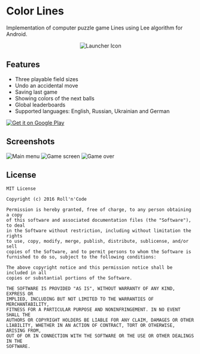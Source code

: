 Color Lines
=

Implementation of computer puzzle game Lines using Lee algorithm for Android.

<p align="center">
  <img src="https://habrastorage.org/files/e27/452/568/e27452568fed41078193a84483fba204.png" alt="Launcher Icon"/>
</p>

## Features

- Three playable field sizes
- Undo an accidental move
- Saving last game
- Showing colors of the next balls
- Global leaderboards
- Supported languages: English, Russian, Ukrainian and German

[![Get it on Google Play](http://www.android.com/images/brand/get_it_on_play_logo_small.png)](https://play.google.com/store/apps/details?id=com.rollncode.colorlines.game)

## Screenshots

![Main menu](https://habrastorage.org/files/f4c/849/b12/f4c849b121674d3aac1ddf783ddaccde.png)
![Game screen](https://habrastorage.org/files/ae8/79a/a80/ae879aa807de4cb8b26c1e1d15b970da.png)
![Game over](https://habrastorage.org/files/f31/19c/ebc/f3119cebc67442e0aefae08aac8f44e8.png)

## License

```
MIT License

Copyright (c) 2016 Roll'n'Code

Permission is hereby granted, free of charge, to any person obtaining a copy
of this software and associated documentation files (the "Software"), to deal
in the Software without restriction, including without limitation the rights
to use, copy, modify, merge, publish, distribute, sublicense, and/or sell
copies of the Software, and to permit persons to whom the Software is
furnished to do so, subject to the following conditions:

The above copyright notice and this permission notice shall be included in all
copies or substantial portions of the Software.

THE SOFTWARE IS PROVIDED "AS IS", WITHOUT WARRANTY OF ANY KIND, EXPRESS OR
IMPLIED, INCLUDING BUT NOT LIMITED TO THE WARRANTIES OF MERCHANTABILITY,
FITNESS FOR A PARTICULAR PURPOSE AND NONINFRINGEMENT. IN NO EVENT SHALL THE
AUTHORS OR COPYRIGHT HOLDERS BE LIABLE FOR ANY CLAIM, DAMAGES OR OTHER
LIABILITY, WHETHER IN AN ACTION OF CONTRACT, TORT OR OTHERWISE, ARISING FROM,
OUT OF OR IN CONNECTION WITH THE SOFTWARE OR THE USE OR OTHER DEALINGS IN THE
SOFTWARE.
```

